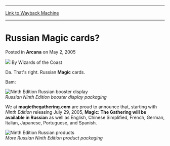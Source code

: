 
---
[Link to Wayback Machine](https://web.archive.org/web/20210429030512/https://magic.wizards.com/en/articles/archive/arcana/russian-magic-cards-2005-05-02)

[_metadata_:author]:- "Wizards of the Coast"
[_metadata_:description]:- "Da. That's right. Russian Magic cards. Bam:Russian Ninth Edition booster display packagingWe at magicthegathering.com are proud to announce that, starting with Ninth Edition releasing July 29, 2005, Magic: The Gathering will be available in Russian as well as English, Chinese Simplified, French, German, Italian, Japanese, Portuguese, and Spanish.More Russian Ninth Edition"
[_metadata_:generator]:- "Drupal 7 (http://drupal.org)"
[_metadata_:node]:- "608606"
[_metadata_:publish_date]:- "2005-05-02"
[_metadata_:source]:- "div-main-content"
[_metadata_:title]:- "Russian Magic cards?"
[_metadata_:wayback_capture_timestamp]:- "2021-04-29 03:05:12"
[_metadata_:wayback_raw_url]:- "https://web.archive.org/web/20210429030512id_/https://magic.wizards.com/en/articles/archive/arcana/russian-magic-cards-2005-05-02"
[_metadata_:wayback_url]:- "https://magic.wizards.com/en/articles/archive/arcana/russian-magic-cards-2005-05-02"
---


Russian Magic cards?
====================



 Posted in **Arcana**
 on May 2, 2005 






![](https://media.magic.wizards.com/styles/auth_small/public/images/person/wizards_author.jpg)
By Wizards of the Coast











Da. That's right. Russian **Magic** cards. 

Bam:

![Ninth Edition Russian booster display](https://media.magic.wizards.com/image_legacy_migration/magic/images/mtgcom/arcana300/811_9eR1.jpg)  
*Russian Ninth Edition booster display packaging*

We at **magicthegathering.com** are proud to announce that, starting with *Ninth Edition* releasing July 29, 2005, **Magic: The Gathering will be available in Russian** as well as English, Chinese Simplified, French, German, Italian, Japanese, Portuguese, and Spanish.

![Ninth Edition Russian products](https://media.magic.wizards.com/image_legacy_migration/magic/images/mtgcom/arcana300/811_9eR2.jpg)  
*More Russian Ninth Edition product packaging*







